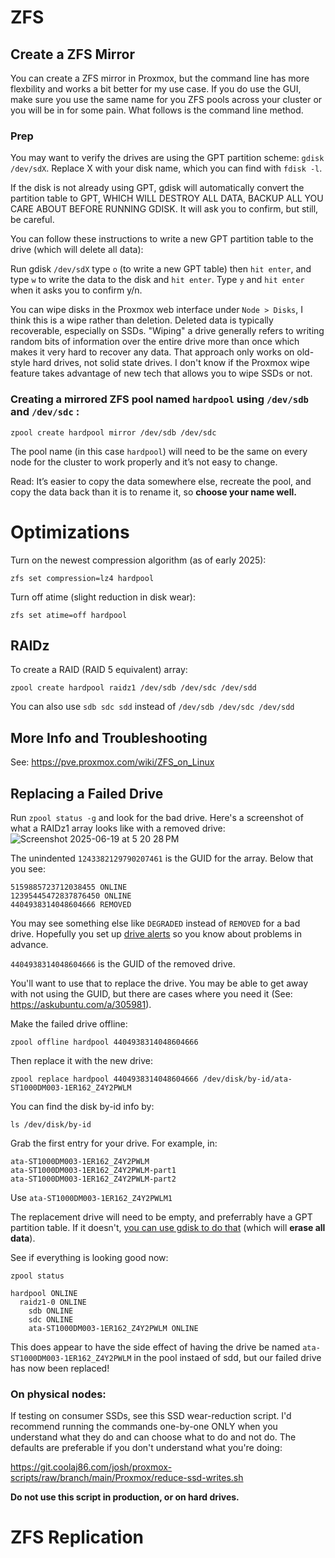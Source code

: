 # ZFS

## Create a ZFS Mirror

You can create a ZFS mirror in Proxmox, but the command line has more flexbility and works a bit better for my use case. If you do use the GUI, make sure you use the same name for you ZFS pools across your cluster or you will be in for some pain. What follows is the command line method.

### Prep

You may want to verify the drives are using the GPT partition scheme: `gdisk /dev/sdX`. Replace X with your disk name, which you can find with `fdisk -l`.

If the disk is not already using GPT, gdisk will automatically convert the partition table to GPT, WHICH WILL DESTROY ALL DATA, BACKUP ALL YOU CARE ABOUT BEFORE RUNNING GDISK. It will ask you to confirm, but still, be careful.

You can follow these instructions to write a new GPT partition table to the drive (which will delete all data):

Run gdisk `/dev/sdX` type `o` (to write a new GPT table) then `hit enter`, and type `w` to write the data to the disk and `hit enter`. Type `y` and `hit enter` when it asks you to confirm y/n.

You can wipe disks in the Proxmox web interface under `Node > Disks`, I think this is a wipe rather than deletion. Deleted data is typically recoverable, especially on SSDs. "Wiping" a drive generally refers to writing random bits of information over the entire drive more than once which makes it very hard to recover any data. That approach only works on old-style hard drives, not solid state drives. I don't know if the Proxmox wipe feature takes advantage of new tech that allows you to wipe SSDs or not.

### Creating a mirrored ZFS pool named `hardpool` using `/dev/sdb` and `/dev/sdc` :

`zpool create hardpool mirror /dev/sdb /dev/sdc`

The pool name (in this case `hardpool`) will need to be the same on every node for the cluster to work properly and it’s not easy to change.

Read: It’s easier to copy the data somewhere else, recreate the pool, and copy the data back than it is to rename it, so **choose your name well.**

# Optimizations

Turn on the newest compression algorithm (as of early 2025):

`zfs set compression=lz4 hardpool`

Turn off atime (slight reduction in disk wear):

`zfs set atime=off hardpool`

## RAIDz

To create a RAID (RAID 5 equivalent) array:

`zpool create hardpool raidz1 /dev/sdb /dev/sdc /dev/sdd`

You can also use `sdb sdc sdd` instead of `/dev/sdb /dev/sdc /dev/sdd`

## More Info and Troubleshooting

See: https://pve.proxmox.com/wiki/ZFS_on_Linux

## Replacing a Failed Drive

Run `zpool status -g` and look for the bad drive. Here's a screenshot of what a RAIDz1 array looks like with a removed drive:
![Screenshot 2025-06-19 at 5 20 28 PM](https://github.com/user-attachments/assets/d75a16ab-b6a4-48b7-b0bc-5b9c15338a98)

The unindented `1243382129790207461` is the GUID for the array. Below that you see:

```
5159885723712038455 ONLINE
12395445472837876450 ONLINE
4404938314048604666 REMOVED
```

You may see something else like `DEGRADED` instead of `REMOVED` for a bad drive. Hopefully you set up [drive alerts](https://github.com/mathwhiz1212/proxmox-notes/blob/main/proxmox-alerts.md#zfs-alerts) so you know about problems in advance.

`4404938314048604666` is the GUID of the removed drive.

You'll want to use that to replace the drive. You may be able to get away with not using the GUID, but there are cases where you need it (See: https://askubuntu.com/a/305981).

Make the failed drive offline:

`zpool offline hardpool 4404938314048604666`

Then replace it with the new drive:

`zpool replace hardpool 4404938314048604666 /dev/disk/by-id/ata-ST1000DM003-1ER162_Z4Y2PWLM`

You can find the disk by-id info by:

 `ls /dev/disk/by-id`

 Grab the first entry for your drive. For example, in:

 ```
ata-ST1000DM003-1ER162_Z4Y2PWLM
ata-ST1000DM003-1ER162_Z4Y2PWLM-part1
ata-ST1000DM003-1ER162_Z4Y2PWLM-part2
```
Use `ata-ST1000DM003-1ER162_Z4Y2PWLM1`
 
The replacement drive will need to be empty, and preferrably have a GPT partition table. If it doesn't, [you can use gdisk to do that](https://github.com/mathwhiz1212/proxmox-notes/blob/main/ZFS.md#prep) (which will **erase all data**).

See if everything is looking good now:

`zpool status`

```
hardpool ONLINE
  raidz1-0 ONLINE
    sdb ONLINE
    sdc ONLINE
    ata-ST1000DM003-1ER162_Z4Y2PWLM ONLINE
```

This does appear to have the side effect of having the drive be named `ata-ST1000DM003-1ER162_Z4Y2PWLM` in the pool instaed of sdd, but our failed drive has now been replaced!

### On physical nodes:

If testing on consumer SSDs, see this SSD wear-reduction script. I'd recommend running the commands one-by-one ONLY when you understand what they do and can choose what to do and not do. The defaults are preferable if you don't understand what you're doing:

https://git.coolaj86.com/josh/proxmox-scripts/raw/branch/main/Proxmox/reduce-ssd-writes.sh

**Do not use this script in production, or on hard drives.**

# ZFS Replication
